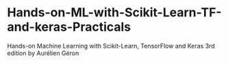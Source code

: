 # Hands-on-ML-with-Scikit-Learn-TF-and-keras-Practicals
Hands-on Machine Learning with Scikit-Learn, TensorFlow and Keras 3rd edition by Aurélien Géron 
